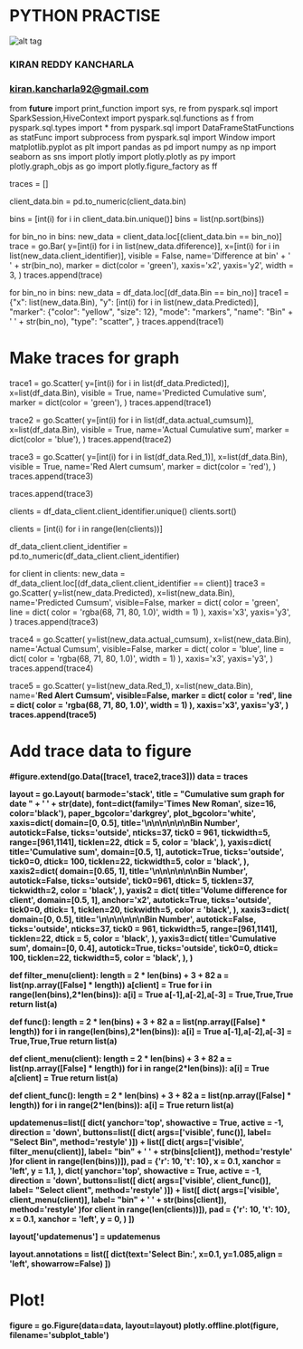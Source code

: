 # PYTHON PRACTISE

![alt tag](https://realpython.com/learn/python-first-steps/images/pythonlogo.jpg)

### KIRAN REDDY KANCHARLA

### kiran.kancharla92@gmail.com



from __future__ import print_function
import sys, re
from pyspark.sql import SparkSession,HiveContext
import pyspark.sql.functions as f
from pyspark.sql.types import *
from pyspark.sql import DataFrameStatFunctions as statFunc
import subprocess
from pyspark.sql import Window
import matplotlib.pyplot as plt
import pandas as pd
import numpy as np
import seaborn as sns
import plotly
import plotly.plotly as py
import plotly.graph_objs as go
import plotly.figure_factory as ff




traces = []

client_data.bin = pd.to_numeric(client_data.bin)

bins = [int(i) for i in client_data.bin.unique()]
bins = list(np.sort(bins))

for bin_no in bins:
  new_data = client_data.loc[(client_data.bin == bin_no)]
  trace = go.Bar(
    y=[int(i) for i in list(new_data.dfiference)],
    x=[int(i) for i in list(new_data.client_identifier)],
    visible = False,
    name='Difference at bin' + ' ' + str(bin_no),
    marker = dict(color = 'green'),
    xaxis='x2', yaxis='y2',
    width = 3,
  )
  traces.append(trace)

for bin_no in bins:
  new_data = df_data.loc[(df_data.Bin == bin_no)]
  trace1 = {"x": list(new_data.Bin), 
          "y": [int(i) for i in list(new_data.Predicted)], 
          "marker": {"color": "yellow", "size": 12}, 
          "mode": "markers", 
          "name": "Bin" + ' ' + str(bin_no), 
          "type": "scatter",
           }
  traces.append(trace1)


# Make traces for graph
trace1 = go.Scatter(
    y=[int(i) for i in list(df_data.Predicted)],
    x=list(df_data.Bin),
    visible = True,
    name='Predicted Cumulative sum',
    marker = dict(color = 'green'),
    )
traces.append(trace1)
        
trace2 = go.Scatter(
    y=[int(i) for i in list(df_data.actual_cumsum)],
    x=list(df_data.Bin),
    visible = True,
    name='Actual Cumulative sum',
    marker = dict(color = 'blue'),
    )
traces.append(trace2)
  
  
trace3 = go.Scatter(
    y=[int(i) for i in list(df_data.Red_1)],
    x=list(df_data.Bin),
    visible = True,
    name='Red Alert cumsum',
    marker = dict(color = 'red'),
    )
traces.append(trace3)  


traces.append(trace3)

clients = df_data_client.client_identifier.unique()
clients.sort()

clients = [int(i) for i in range(len(clients))]

df_data_client.client_identifier = pd.to_numeric(df_data_client.client_identifier)


for client in clients:
  new_data = df_data_client.loc[(df_data_client.client_identifier == client)]
  trace3 = go.Scatter(
      y=list(new_data.Predicted),
      x=list(new_data.Bin),
      name='Predicted Cumsum',
      visible=False,
      marker = dict(
          color = 'green',
          line = dict(
              color = 'rgba(68, 71, 80, 1.0)',
              width = 1)
      ),
      xaxis='x3', yaxis='y3',
  )
  traces.append(trace3)

  trace4 = go.Scatter(
      y=list(new_data.actual_cumsum),
      x=list(new_data.Bin),
      name='Actual Cumsum',
      visible=False,
      marker = dict(
          color = 'blue',
          line = dict(
              color = 'rgba(68, 71, 80, 1.0)',
              width = 1)
      ),
      xaxis='x3', yaxis='y3',
  )
  traces.append(trace4)
  
  trace5 = go.Scatter(
      y=list(new_data.Red_1),
      x=list(new_data.Bin),
      name='<b>Red Alert Cumsum<b>',
      visible=False,
      marker = dict(
          color = 'red',
          line = dict(
              color = 'rgba(68, 71, 80, 1.0)',
              width = 1)
      ),
      xaxis='x3', yaxis='y3',
  )
  traces.append(trace5)

  
# Add trace data to figure
#figure.extend(go.Data([trace1, trace2,trace3]))
data = traces



layout = go.Layout(
    barmode='stack',
    title = "<b>Cumulative sum graph for date <b>" + ' ' + str(date),
    font=dict(family='Times New Roman', size=16, color='black'),
    paper_bgcolor='darkgrey',
    plot_bgcolor='white',
    xaxis=dict(
        domain=[0, 0.5],
        title='<b>\n\n\n\n\n\nBin Number<b>',
        autotick=False,
        ticks='outside',
        nticks=37,
        tick0 = 961,
        tickwidth=5,
        range=[961,1141],
        ticklen=22,
        dtick = 5,
        color = 'black',
    ),
    yaxis=dict(
        title='<b>Cumulative sum<b>',
        domain=[0.5, 1],
        autotick=True,
        ticks='outside',
        tick0=0,
        dtick= 100,
        ticklen=22,
        tickwidth=5,
        color = 'black',
    ),
    xaxis2=dict(
        domain=[0.65, 1],
        title='<b>\n\n\n\n\n\nBin Number<b>',
        autotick=False,
        ticks='outside',
        tick0=961,
        dtick= 5,
        ticklen=37,
        tickwidth=2,
        color = 'black',
    ),
    yaxis2 = dict(
        title='<b>Volume difference for client<b>',
        domain=[0.5, 1],
        anchor='x2',
        autotick=True,
        ticks='outside',
        tick0=0,
        dtick= 1,
        ticklen=20,
        tickwidth=5,
        color = 'black',
    ),
    xaxis3=dict(
        domain=[0, 0.5],
        title='<b>\n\n\n\n\n\nBin Number<b>',
        autotick=False,
        ticks='outside',
        nticks=37,
        tick0 = 961,
        tickwidth=5,
        range=[961,1141],
        ticklen=22,
        dtick = 5,
        color = 'black',
    ),
    yaxis3=dict(
        title='<b>Cumulative sum<b>',
        domain=[0, 0.4],
        autotick=True,
        ticks='outside',
        tick0=0,
        dtick= 100,
        ticklen=22,
        tickwidth=5,
        color = 'black',
    ),
)


def filter_menu(client):
    length = 2 * len(bins) + 3 + 82
    a = list(np.array([False] * length))
    a[client] = True
    for i in range(len(bins),2*len(bins)):
      a[i] = True
    a[-1],a[-2],a[-3] = True,True,True
    return list(a)

def func():
    length = 2 * len(bins) + 3 + 82
    a = list(np.array([False] * length))
    for i in range(len(bins),2*len(bins)):
      a[i] = True
    a[-1],a[-2],a[-3] = True,True,True
    return list(a)

def client_menu(client):
    length = 2 * len(bins) + 3 + 82
    a = list(np.array([False] * length))
    for i in range(2*len(bins)):
      a[i] = True
    a[client] = True
    return list(a)

def client_func():
    length = 2 * len(bins) + 3 + 82
    a = list(np.array([False] * length))
    for i in range(2*len(bins)):
      a[i] = True
    return list(a)

  
updatemenus=list([
dict(
yanchor='top',
showactive = True,
active = -1,
direction = 'down',
buttons=list([
dict(
  args=['visible', func()],
  label= "Select Bin",
  method='restyle'
  )]) + list([
dict(
  args=['visible', filter_menu(client)],
  label= "bin" + ' ' + str(bins[client]),
  method='restyle'
  )for client in range(len(bins))]),
  pad = {'r': 10, 't': 10},
  x = 0.1,
  xanchor = 'left',
  y = 1.1,
),
dict(
yanchor='top',
showactive = True,
active = -1,
direction = 'down',
buttons=list([
dict(
  args=['visible', client_func()],
  label= "Select client",
  method='restyle'
  )]) + list([
dict(
  args=['visible', client_menu(client)],
  label= "bin" + ' ' + str(bins[client]),
  method='restyle'
  )for client in range(len(clients))]),
  pad = {'r': 10, 't': 10},
  x = 0.1,
  xanchor = 'left',
  y = 0,
)
])



layout['updatemenus'] = updatemenus

layout.annotations = list([
    dict(text='Select Bin:', x=0.1, y=1.085,align = 'left', showarrow=False)
])
  

# Plot!
figure = go.Figure(data=data, layout=layout)
plotly.offline.plot(figure, filename='subplot_table')
